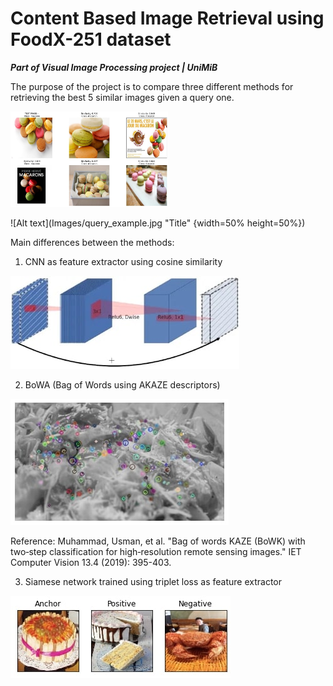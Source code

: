 # Content Based Image Retrieval using FoodX-251 dataset

***Part of Visual Image Processing project | UniMiB***

The purpose of the project is to compare three different methods for retrieving the best 5 similar images given a query one.

<img src="Images/query_example.jpg" width=50% height=50%>

![Alt text](Images/query_example.jpg "Title" {width=50% height=50%})

Main differences between the methods:

1. CNN as feature extractor using cosine similarity

![Alt text](Images/cnn_architecture.jpg "Title")

2. BoWA (Bag of Words using AKAZE descriptors)

![Alt text](Images/akaze_example.jpg "Title")

Reference: Muhammad, Usman, et al. "Bag of words KAZE (BoWK) with two‐step classification for high‐resolution remote sensing images." IET Computer Vision 13.4 (2019): 395-403.

3. Siamese network trained using triplet loss as feature extractor

![Alt text](Images/triplet_example.jpg "Title")
